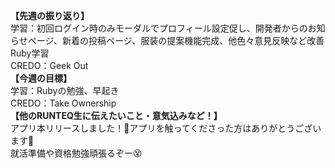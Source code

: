 **【先週の振り返り】**<br>
学習：初回ログイン時のみモーダルでプロフィール設定促し、開発者からのお知らせページ、新着の投稿ページ、服装の提案機能完成、他色々意見反映など改善<br>
Ruby学習<br>
CREDO：Geek Out<br>
**【今週の目標】**<br>
学習：Rubyの勉強、早起き<br>
CREDO：Take Ownership<br>
**【他のRUNTEQ生に伝えたいこと・意気込みなど！】**<br>
アプリ本リリースしました！🥳アプリを触ってくださった方はありがとうございます🙇<br>
就活準備や資格勉強頑張るぞー😵
